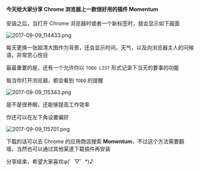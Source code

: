 #### 今天给大家分享 Chrome 浏览器上一款很好用的插件 **Momentum**

安装之后，当打开 Chrome 浏览器时或者一个新标签时，就会显示如下画面


![2017-09-09_114433.png](http://upload-images.jianshu.io/upload_images/3279407-691f5265ad5c41ac.png?imageMogr2/auto-orient/strip%7CimageView2/2/w/1240)


每天更换一张超清大图作为背景，还会显示时间，天气，以及向浏览器主人的问候语，非常赏心悦目

最最重要的是，还有一个允许你以 `TODO LIST` 形式记录下当天的要事的功能

每当你打开浏览器，都会看到 `TODO` 的提醒


![2017-09-09_115343.png](http://upload-images.jianshu.io/upload_images/3279407-a7b5470830d26725.png?imageMogr2/auto-orient/strip%7CimageView2/2/w/1240)


是不是很养眼，还能够提高工作效率

你还可以在左下角设置偏好


![2017-09-09_115701.png](http://upload-images.jianshu.io/upload_images/3279407-815a541ad14c2aee.png?imageMogr2/auto-orient/strip%7CimageView2/2/w/1240)


下载的话可以去 Chrome 的应用商店搜索 **Momentum**，不过这个方法需要翻墙，当然也可以通过其他渠道下载插件再安装

分享结束，希望大家喜欢φ(゜▽゜*)♪
